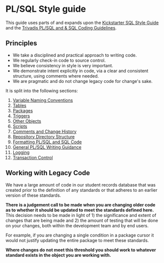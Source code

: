 # PL/SQL Style guide

This guide uses parts of and expands upon  the [Kickstarter SQL Style Guide](https://gist.github.com/fredbenenson/7bb92718e19138c20591) and the [Trivadis PL/SQL and & SQL Coding Guidelines](https://trivadis.github.io/plsql-and-sql-coding-guidelines/v4.2/).

## Principles

* We take a disciplined and practical approach to writing code.
* We regularly check-in code to source control.
* We believe consistency in style is very important.
* We demonstrate intent explicitly in code, via a clear and consistent structure, using comments where needed.
* We are pragmatic and do not change legacy code for change's sake.

It is split into the following sections:

1. [Variable Naming Conventions](pl_sql_naming_conventions.md)
2. [Tables](pl_sql_tables.md)
3. [Packages](pl_sql_packages.md)
4. [Triggers](pl_sql_triggers.md)
5. [Other Objects](pl_sql_other_objects.md)
6. [Scripts](pl_sql_scripts.md)
7. [Comments and Change History](pl_sql_comments_history.md)
8. [Repository Directory Structure](pl_sql_repo_structure.md) 
9. [Formatting PL/SQL and SQL Code](pl_sql_fomatting_code.md)
10. [General PL/SQL Writing Guidance](pl_sql_general_guidance.md)
11. [Logging](pl_sql_logging.md)
12. [Transaction Control](pl_sql_transaction_control.md)

## Working with Legacy Code

We have a large amount of code in our student records database that was created prior to the definition of any standards or that adheres to an earlier version of these standards. 

**There is a judgement call to be made when you are changing older code as to whether it should be updated to meet the standards defined here.** This decision needs to be made in light of 1) the significance and extent of changes that are being made and 2) the amount of testing that will be done on your changes, both within the development team and by end users. 

For example, if you are changing a single condition in a package cursor it would not justify updating the entire package to meet these standards.

**Where changes do not meet this threshold you should work to whatever standard exists in the object you are working with.** 

